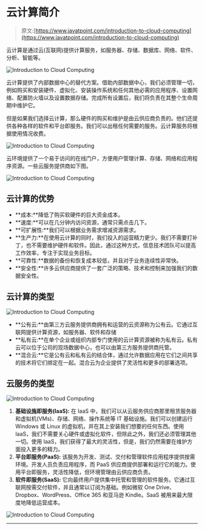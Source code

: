 # 云计算简介

> 原文:[https://www.javatpoint.com/introduction-to-cloud-computing](https://www.javatpoint.com/introduction-to-cloud-computing)

云计算是通过云(互联网)提供计算服务，如服务器、存储、数据库、网络、软件、分析、智能等。

![Introduction to Cloud Computing](../Images/0efc20a65c12c23735f4b1455a8d67cf.png)

云计算提供了内部数据中心的替代方案。借助内部数据中心，我们必须管理一切，例如购买和安装硬件、虚拟化、安装操作系统和任何其他必需的应用程序、设置网络、配置防火墙以及设置数据存储。完成所有设置后，我们将负责在其整个生命周期中维护它。

但是如果我们选择云计算，那么硬件的购买和维护是由云供应商负责的。他们还提供各种各样的软件和平台即服务。我们可以出租任何需要的服务。云计算服务将根据使用情况收费。

![Introduction to Cloud Computing](../Images/c9f2d7cf4fe30963d28e6e6f43181ee8.png)

云环境提供了一个易于访问的在线门户，方便用户管理计算、存储、网络和应用程序资源。一些云服务提供商如下图。

![Introduction to Cloud Computing](../Images/f621ec8e03fb1864115ca148df603f9a.png)

## 云计算的优势

*   **成本:**降低了购买软硬件的巨大资金成本。
*   **速度:**可以在几分钟内访问资源，通常只需点击几下。
*   **可扩展性:**我们可以根据业务需求增减资源需求。
*   **生产力:**在使用云计算的同时，我们投入的运营精力更少。我们不需要打补丁，也不需要维护硬件和软件。因此，通过这种方式，信息技术团队可以提高工作效率，专注于实现业务目标。
*   **可靠性:**数据的备份和恢复成本较低，并且对于业务连续性非常快。
*   **安全性:**许多云供应商提供了一套广泛的策略、技术和控制来加强我们的数据安全性。

## 云计算的类型

![Introduction to Cloud Computing](../Images/ca6f1cf732b1ad7e8df5d9d43514b595.png)

*   **公有云:**由第三方云服务提供商拥有和运营的云资源称为公有云。它通过互联网提供计算资源，如服务器、软件和存储
*   **私有云:**在单个企业或组织内部专门使用的云计算资源被称为私有云。私有云可以位于公司的现场数据中心，也可以由第三方服务提供商托管。
*   **混合云:**它是公有云和私有云的结合体，通过允许数据应用在它们之间共享的技术将它们绑定在一起。混合云为企业提供了灵活性和更多的部署选项。

## 云服务的类型

![Introduction to Cloud Computing](../Images/5120454ce82927b3ad66b63e24a0504f.png)

1.  **基础设施即服务(IaaS):** 在 IaaS 中，我们可以从云服务供应商那里租赁服务器和虚拟机(VMs)、存储、网络、操作系统等 IT 基础设施。我们可以创建运行 Windows 或 Linux 的虚拟机，并在其上安装我们想要的任何东西。使用 IaaS，我们不需要关心硬件或虚拟化软件，但除此之外，我们还必须管理其他一切。使用 IaaS，我们获得了最大的灵活性，但是，我们仍然需要在维护方面投入更多的精力。
2.  **平台即服务(PaaS):** 该服务为开发、测试、交付和管理软件应用程序提供按需环境。开发人员负责应用程序，而 PaaS 供应商提供部署和运行它的能力。使用平台即服务，灵活性降低，但环境管理由云供应商负责。
3.  **软件即服务(SaaS):** 它向最终用户提供集中托管和管理的软件服务。它通过互联网按需交付软件，并且通常以订阅为基础。例如微软 One Drive、Dropbox、WordPress、Office 365 和亚马逊 Kindle。SaaS 被用来最大限度地降低运营成本。

![Introduction to Cloud Computing](../Images/1cd3fcf44c4c9d87f561c5c8371b8c03.png)

* * *